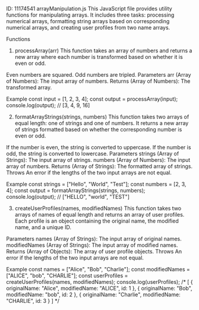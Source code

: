 ID: 11174541
arrayManipulation.js
This JavaScript file provides utility functions for manipulating arrays. It includes three tasks: processing numerical arrays, formatting string arrays based on corresponding numerical arrays, and creating user profiles from two name arrays.

Functions

1. processArray(arr)
This function takes an array of numbers and returns a new array where each number is transformed based on whether it is even or odd.

Even numbers are squared.
Odd numbers are tripled.
Parameters
arr (Array of Numbers): The input array of numbers.
Returns
(Array of Numbers): The transformed array.

Example
const input = [1, 2, 3, 4];
const output = processArray(input);
console.log(output); // [3, 4, 9, 16]

2. formatArrayStrings(strings, numbers)
This function takes two arrays of equal length: one of strings and one of numbers. It returns a new array of strings formatted based on whether the corresponding number is even or odd.

If the number is even, the string is converted to uppercase.
If the number is odd, the string is converted to lowercase.
Parameters
strings (Array of Strings): The input array of strings.
numbers (Array of Numbers): The input array of numbers.
Returns
(Array of Strings): The formatted array of strings.
Throws
An error if the lengths of the two input arrays are not equal.

Example
const strings = ["Hello", "World", "Test"];
const numbers = [2, 3, 4];
const output = formatArrayStrings(strings, numbers);
console.log(output); // ["HELLO", "world", "TEST"]

3. createUserProfiles(names, modifiedNames)
This function takes two arrays of names of equal length and returns an array of user profiles. Each profile is an object containing the original name, the modified name, and a unique ID.

Parameters
names (Array of Strings): The input array of original names.
modifiedNames (Array of Strings): The input array of modified names.
Returns
(Array of Objects): The array of user profile objects.
Throws
An error if the lengths of the two input arrays are not equal.

Example
const names = ["Alice", "Bob", "Charlie"];
const modifiedNames = ["ALICE", "bob", "CHARLIE"];
const userProfiles = createUserProfiles(names, modifiedNames);
console.log(userProfiles);
/* [
   { originalName: "Alice", modifiedName: "ALICE", id: 1 },
   { originalName: "Bob", modifiedName: "bob", id: 2 },
   { originalName: "Charlie", modifiedName: "CHARLIE", id: 3 }
 ]
 */

